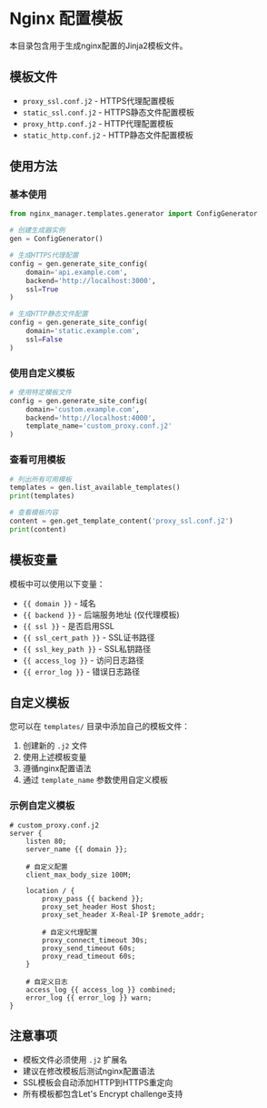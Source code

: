 # Nginx 配置模板

本目录包含用于生成nginx配置的Jinja2模板文件。

## 模板文件

- `proxy_ssl.conf.j2` - HTTPS代理配置模板
- `static_ssl.conf.j2` - HTTPS静态文件配置模板  
- `proxy_http.conf.j2` - HTTP代理配置模板
- `static_http.conf.j2` - HTTP静态文件配置模板

## 使用方法

### 基本使用

```python
from nginx_manager.templates.generator import ConfigGenerator

# 创建生成器实例
gen = ConfigGenerator()

# 生成HTTPS代理配置
config = gen.generate_site_config(
    domain='api.example.com',
    backend='http://localhost:3000',
    ssl=True
)

# 生成HTTP静态文件配置
config = gen.generate_site_config(
    domain='static.example.com',
    ssl=False
)
```

### 使用自定义模板

```python
# 使用特定模板文件
config = gen.generate_site_config(
    domain='custom.example.com',
    backend='http://localhost:4000',
    template_name='custom_proxy.conf.j2'
)
```

### 查看可用模板

```python
# 列出所有可用模板
templates = gen.list_available_templates()
print(templates)

# 查看模板内容
content = gen.get_template_content('proxy_ssl.conf.j2')
print(content)
```

## 模板变量

模板中可以使用以下变量：

- `{{ domain }}` - 域名
- `{{ backend }}` - 后端服务地址 (仅代理模板)
- `{{ ssl }}` - 是否启用SSL
- `{{ ssl_cert_path }}` - SSL证书路径
- `{{ ssl_key_path }}` - SSL私钥路径
- `{{ access_log }}` - 访问日志路径
- `{{ error_log }}` - 错误日志路径

## 自定义模板

您可以在 `templates/` 目录中添加自己的模板文件：

1. 创建新的 `.j2` 文件
2. 使用上述模板变量
3. 遵循nginx配置语法
4. 通过 `template_name` 参数使用自定义模板

### 示例自定义模板

```nginx
# custom_proxy.conf.j2
server {
    listen 80;
    server_name {{ domain }};
    
    # 自定义配置
    client_max_body_size 100M;
    
    location / {
        proxy_pass {{ backend }};
        proxy_set_header Host $host;
        proxy_set_header X-Real-IP $remote_addr;
        
        # 自定义代理配置
        proxy_connect_timeout 30s;
        proxy_send_timeout 60s;
        proxy_read_timeout 60s;
    }
    
    # 自定义日志
    access_log {{ access_log }} combined;
    error_log {{ error_log }} warn;
}
```

## 注意事项

- 模板文件必须使用 `.j2` 扩展名
- 建议在修改模板后测试nginx配置语法
- SSL模板会自动添加HTTP到HTTPS重定向
- 所有模板都包含Let's Encrypt challenge支持 